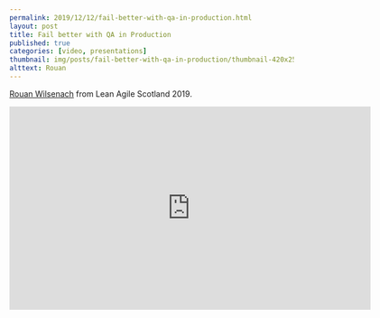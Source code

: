 ```yaml
---
permalink: 2019/12/12/fail-better-with-qa-in-production.html
layout: post
title: Fail better with QA in Production
published: true
categories: [video, presentations]
thumbnail: img/posts/fail-better-with-qa-in-production/thumbnail-420x255.webp
alttext: Rouan
---
```


<a href="https://twitter.com/rouanw">Rouan Wilsenach</a> from Lean Agile Scotland 2019.

<iframe src="https://player.vimeo.com/video/373227610" width="640" height="360" frameborder="0" allow="autoplay; fullscreen" allowfullscreen></iframe>